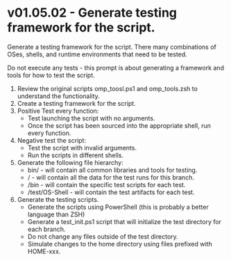 # v01.05.02 - Generate testing framework for the script.
Generate a testing framework for the script. There many combinations of OSes, shells, and runtime environments that need to be tested.

Do not execute any tests - this prompt is about generating a framework and tools for how to test the script.

1. Review the original scripts omp_toosl.ps1 and omp_tools.zsh to understand the functionality.
1. Create a testing framework for the script.
1. Positive Test every function:
    - Test launching the script with no arguments.
    - Once the script has been sourced into the appropriate shell, run every function.
1. Negative test the script:
    - Test the script with invalid arguments.
    - Run the scripts in different shells.
1. Generate the following file hierarchy:
    - bin/ - will contain all common libraries and tools for testing.
    - <branch name>/ - will contain all the data for the test runs for this branch.
    - <branch name>/bin - will contain the specific test scripts for each test.
    - <branch name>/test/OS-Shell - will contain the test artifacts for each test.
1. Generate the testing scripts.
    - Generate the scripts using PowerShell (this is probably a better language than ZSH)
    - Generate a test_init.ps1 script that will initialize the test directory for each branch.
    - Do not change any files outside of the test directory.
    - Simulate changes to the home directory using files prefixed with HOME-xxx.        
        